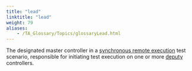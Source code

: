 ```yaml
--- 
title: "lead"
linktitle: "lead"
weight: 79
aliases: 
    - /TA_Glossary/Topics/glossaryLead.html
---
```


The designated master controller in a [synchronous remote execution](glossarySynchronousRemoteXqt.html) test scenario, responsible for initiating test execution on one or more [deputy](glossaryDeputy.html) controllers.

